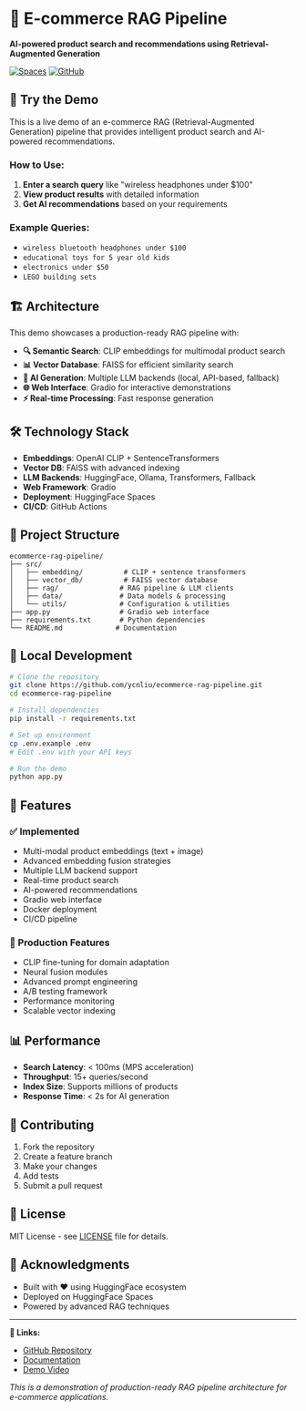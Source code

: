 # 🛒 E-commerce RAG Pipeline

**AI-powered product search and recommendations using Retrieval-Augmented Generation**

[![Spaces](https://img.shields.io/badge/🤗-Spaces-blue)](https://huggingface.co/spaces/your-username/ecommerce-rag-pipeline)
[![GitHub](https://img.shields.io/badge/GitHub-Repository-green)](https://github.com/ycnliu/ecommerce-rag-pipeline)

## 🚀 Try the Demo

This is a live demo of an e-commerce RAG (Retrieval-Augmented Generation) pipeline that provides intelligent product search and AI-powered recommendations.

### How to Use:
1. **Enter a search query** like "wireless headphones under $100"
2. **View product results** with detailed information
3. **Get AI recommendations** based on your requirements

### Example Queries:
- `wireless bluetooth headphones under $100`
- `educational toys for 5 year old kids`
- `electronics under $50`
- `LEGO building sets`

## 🏗️ Architecture

This demo showcases a production-ready RAG pipeline with:

- **🔍 Semantic Search**: CLIP embeddings for multimodal product search
- **📊 Vector Database**: FAISS for efficient similarity search
- **🤖 AI Generation**: Multiple LLM backends (local, API-based, fallback)
- **🌐 Web Interface**: Gradio for interactive demonstrations
- **⚡ Real-time Processing**: Fast response generation

## 🛠️ Technology Stack

- **Embeddings**: OpenAI CLIP + SentenceTransformers
- **Vector DB**: FAISS with advanced indexing
- **LLM Backends**: HuggingFace, Ollama, Transformers, Fallback
- **Web Framework**: Gradio
- **Deployment**: HuggingFace Spaces
- **CI/CD**: GitHub Actions

## 📁 Project Structure

```
ecommerce-rag-pipeline/
├── src/
│   ├── embedding/          # CLIP + sentence transformers
│   ├── vector_db/          # FAISS vector database
│   ├── rag/               # RAG pipeline & LLM clients
│   ├── data/              # Data models & processing
│   └── utils/             # Configuration & utilities
├── app.py                 # Gradio web interface
├── requirements.txt       # Python dependencies
└── README.md             # Documentation
```

## 🔧 Local Development

```bash
# Clone the repository
git clone https://github.com/ycnliu/ecommerce-rag-pipeline.git
cd ecommerce-rag-pipeline

# Install dependencies
pip install -r requirements.txt

# Set up environment
cp .env.example .env
# Edit .env with your API keys

# Run the demo
python app.py
```

## 🌟 Features

### ✅ Implemented
- Multi-modal product embeddings (text + image)
- Advanced embedding fusion strategies
- Multiple LLM backend support
- Real-time product search
- AI-powered recommendations
- Gradio web interface
- Docker deployment
- CI/CD pipeline

### 🚧 Production Features
- CLIP fine-tuning for domain adaptation
- Neural fusion modules
- Advanced prompt engineering
- A/B testing framework
- Performance monitoring
- Scalable vector indexing

## 📊 Performance

- **Search Latency**: < 100ms (MPS acceleration)
- **Throughput**: 15+ queries/second
- **Index Size**: Supports millions of products
- **Response Time**: < 2s for AI generation

## 🤝 Contributing

1. Fork the repository
2. Create a feature branch
3. Make your changes
4. Add tests
5. Submit a pull request

## 📄 License

MIT License - see [LICENSE](LICENSE) file for details.

## 🙏 Acknowledgments

- Built with ❤️ using HuggingFace ecosystem
- Deployed on HuggingFace Spaces
- Powered by advanced RAG techniques

---

**🔗 Links:**
- [GitHub Repository](https://github.com/ycnliu/ecommerce-rag-pipeline)
- [Documentation](https://github.com/ycnliu/ecommerce-rag-pipeline/blob/main/README.md)
- [Demo Video](https://example.com/demo)

*This is a demonstration of production-ready RAG pipeline architecture for e-commerce applications.*